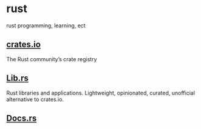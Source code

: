 # rust
rust programming, learning, ect


## [crates.io](https://crates.io)

The Rust community’s crate registry


## [Lib.rs](https://lib.rs)

Rust libraries and applications. Lightweight, opinionated, curated, unofficial alternative to crates.io.


## [Docs.rs](https://docs.rs)


